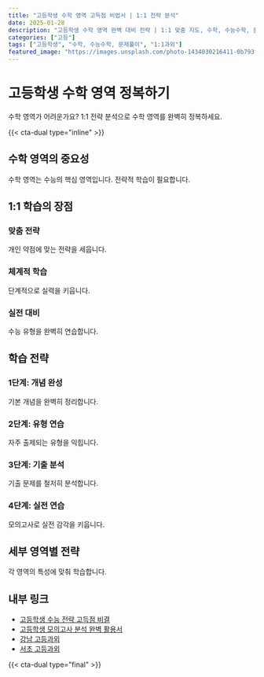 ```yaml
---
title: "고등학생 수학 영역 고득점 비법서 | 1:1 전략 분석"
date: 2025-01-28
description: "고등학생 수학 영역 완벽 대비 전략 | 1:1 맞춤 지도, 수학, 수능수학, 문제풀이 [2025년]"
categories: ["고등"]
tags: ["고등학생", "수학, 수능수학, 문제풀이", "1:1과외"]
featured_image: "https://images.unsplash.com/photo-1434030216411-0b793f4b4173?w=1200&h=630&fit=crop"
---
```


# 고등학생 수학 영역 정복하기

수학 영역가 어려운가요? 1:1 전략 분석으로 수학 영역를 완벽히 정복하세요.

{{< cta-dual type="inline" >}}

## 수학 영역의 중요성

수학 영역는 수능의 핵심 영역입니다. 전략적 학습이 필요합니다.

## 1:1 학습의 장점

### 맞춤 전략
개인 약점에 맞는 전략을 세웁니다.

### 체계적 학습
단계적으로 실력을 키웁니다.

### 실전 대비
수능 유형을 완벽히 연습합니다.

## 학습 전략

### 1단계: 개념 완성
기본 개념을 완벽히 정리합니다.

### 2단계: 유형 연습
자주 출제되는 유형을 익힙니다.

### 3단계: 기출 분석
기출 문제를 철저히 분석합니다.

### 4단계: 실전 연습
모의고사로 실전 감각을 키웁니다.

## 세부 영역별 전략

각 영역의 특성에 맞춰 학습합니다.

## 내부 링크
- [고등학생 수능 전략 고득점 비결](../../high/high-suneung-strategy/)
- [고등학생 모의고사 분석 완벽 활용서](../../high/high-mock-exam/)
- [강남 고등과외](../../local/gangnam-high/)
- [서초 고등과외](../../local/seocho-high/)

{{< cta-dual type="final" >}}
